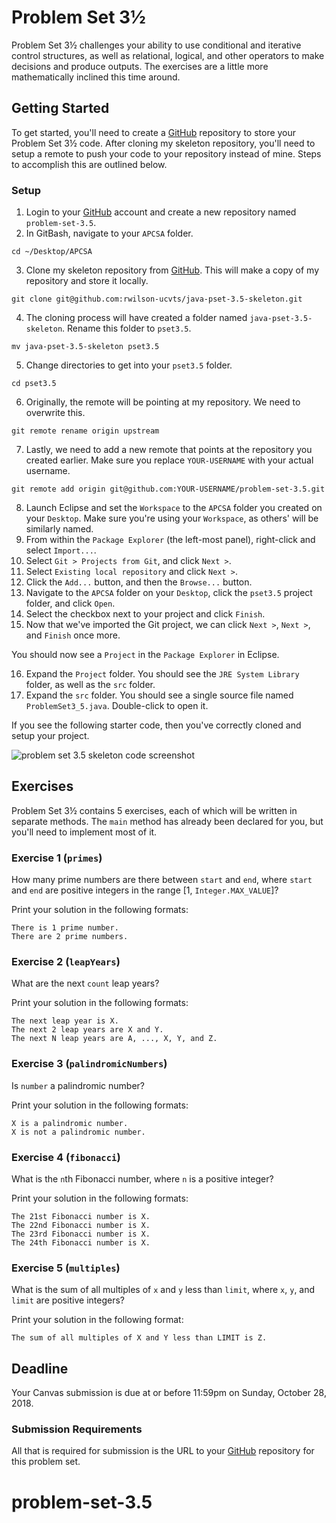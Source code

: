 # Problem Set 3½

Problem Set 3½ challenges your ability to use conditional and iterative control structures, as well as relational, logical, and other operators to make decisions and produce outputs. The exercises are a little more mathematically inclined this time around.

## Getting Started

To get started, you'll need to create a [GitHub](https://github.com/) repository to store your Problem Set 3½ code. After cloning my skeleton repository, you'll need to setup a remote to push your code to your repository instead of mine. Steps to accomplish this are outlined below.

### Setup

01. Login to your [GitHub](https://github.com/) account and create a new repository named `problem-set-3.5`.
02. In GitBash, navigate to your `APCSA` folder.
```
cd ~/Desktop/APCSA
```
03. Clone my skeleton repository from [GitHub](https://github.com/). This will make a copy of my repository and store it locally.
```
git clone git@github.com:rwilson-ucvts/java-pset-3.5-skeleton.git
```
04. The cloning process will have created a folder named `java-pset-3.5-skeleton`. Rename this folder to `pset3.5`.
```
mv java-pset-3.5-skeleton pset3.5
```
05. Change directories to get into your `pset3.5` folder.
```
cd pset3.5
```
06. Originally, the remote will be pointing at my repository. We need to overwrite this.
```
git remote rename origin upstream
```
07. Lastly, we need to add a new remote that points at the repository you created earlier. Make sure you replace `YOUR-USERNAME` with your actual username.
```
git remote add origin git@github.com:YOUR-USERNAME/problem-set-3.5.git
```
08. Launch Eclipse and set the `Workspace` to the `APCSA` folder you created on your `Desktop`. Make sure you're using your `Workspace`, as others' will be similarly named.
09. From within the `Package Explorer` (the left-most panel), right-click and select `Import...`.
10. Select `Git > Projects from Git`, and click `Next >`.
11. Select `Existing local repository` and click `Next >`.
12. Click the `Add...` button, and then the `Browse...` button.
13. Navigate to the `APCSA` folder on your `Desktop`, click the `pset3.5` project folder, and click `Open`.
14. Select the checkbox next to your project and click `Finish`.
15. Now that we've imported the Git project, we can click `Next >`, `Next >`, and `Finish` once more.

You should now see a `Project` in the `Package Explorer` in Eclipse.

16. Expand the `Project` folder. You should see the ```JRE System Library``` folder, as well as the ```src``` folder.
17. Expand the `src` folder. You should see a single source file named `ProblemSet3_5.java`. Double-click to open it.

If you see the following starter code, then you've correctly cloned and setup your project.

![problem set 3.5 skeleton code screenshot](https://www.ucvts.tec.nj.us/cms/lib/NJ03001805/Centricity/domain/760/apcsa-images/pset3.5-skeleton.png)

## Exercises

Problem Set 3½ contains 5 exercises, each of which will be written in separate methods. The `main` method has already been declared for you, but you'll need to implement most of it.

### Exercise 1 (`primes`)

How many prime numbers are there between `start` and `end`, where `start` and `end` are positive integers in the range [1, `Integer.MAX_VALUE`]?

Print your solution in the following formats:
```
There is 1 prime number.
There are 2 prime numbers.
```

### Exercise 2 (`leapYears`)

What are the next `count` leap years?
 
Print your solution in the following formats:
```
The next leap year is X.
The next 2 leap years are X and Y.
The next N leap years are A, ..., X, Y, and Z.
```

### Exercise 3 (`palindromicNumbers`)

Is `number` a palindromic number?

Print your solution in the following formats:
```
X is a palindromic number.
X is not a palindromic number.
```

### Exercise 4 (`fibonacci`)

What is the `n`th Fibonacci number, where `n` is a positive integer?

Print your solution in the following formats:
```
The 21st Fibonacci number is X.
The 22nd Fibonacci number is X.
The 23rd Fibonacci number is X.
The 24th Fibonacci number is X.
```

### Exercise 5 (`multiples`)

What is the sum of all multiples of `x` and `y` less than `limit`, where `x`, `y`, and `limit` are positive integers?

Print your solution in the following format:
```
The sum of all multiples of X and Y less than LIMIT is Z.
```

## Deadline

Your Canvas submission is due at or before 11:59pm on Sunday, October 28, 2018.

### Submission Requirements

All that is required for submission is the URL to your [GitHub](https://github.com/) repository for this problem set.
# problem-set-3.5
